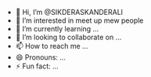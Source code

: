 - 👋 Hi, I’m @SIKDERASKANDERALI
- 👀 I’m interested in meet up mew people 
- 🌱 I’m currently learning ...
- 💞️ I’m looking to collaborate on ...
- 📫 How to reach me ...
- 😄 Pronouns: ...
- ⚡ Fun fact: ...

<!---
SIKDERASKANDERALI/SIKDERASKANDERALI is a ✨ special ✨ repository because its `README.md` (this file) appears on your GitHub profile.
You can click the Preview link to take a look at your changes.
--->

